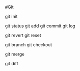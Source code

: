 #Git

git init

git status
git add
git commit
git log

git revert
git reset

git branch
git checkout

git merge

git diff